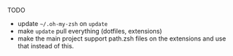 TODO

- update `~/.oh-my-zsh` on `update`
- make `update` pull everything (dotfiles, extensions)
- make the main project support path.zsh files on the extensions and use that instead of this.
